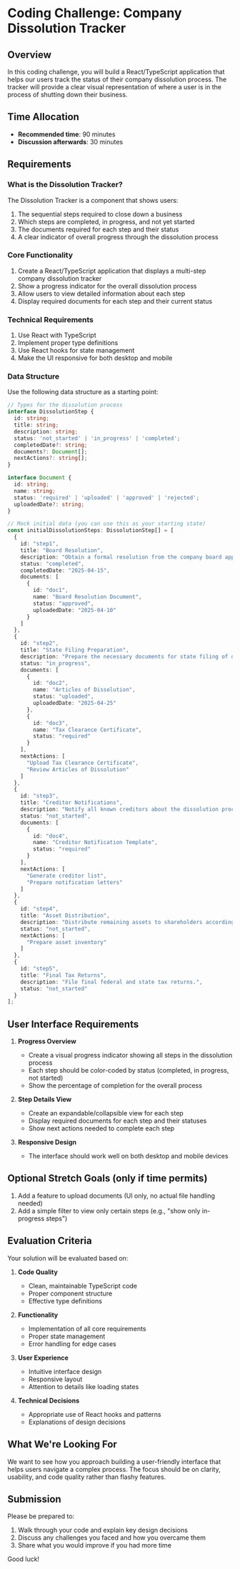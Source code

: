 # Coding Challenge: Company Dissolution Tracker

## Overview
In this coding challenge, you will build a React/TypeScript application that helps our users track the status of their company dissolution process. The tracker will provide a clear visual representation of where a user is in the process of shutting down their business.

## Time Allocation
- **Recommended time**: 90 minutes
- **Discussion afterwards**: 30 minutes

## Requirements

### What is the Dissolution Tracker?
The Dissolution Tracker is a component that shows users:
1. The sequential steps required to close down a business
2. Which steps are completed, in progress, and not yet started
3. The documents required for each step and their status
4. A clear indicator of overall progress through the dissolution process

### Core Functionality
1. Create a React/TypeScript application that displays a multi-step company dissolution tracker
2. Show a progress indicator for the overall dissolution process
3. Allow users to view detailed information about each step
4. Display required documents for each step and their current status

### Technical Requirements
1. Use React with TypeScript
2. Implement proper type definitions
3. Use React hooks for state management
4. Make the UI responsive for both desktop and mobile

### Data Structure
Use the following data structure as a starting point:

```typescript
// Types for the dissolution process
interface DissolutionStep {
  id: string;
  title: string;
  description: string;
  status: 'not_started' | 'in_progress' | 'completed';
  completedDate?: string;
  documents?: Document[];
  nextActions?: string[];
}

interface Document {
  id: string;
  name: string;
  status: 'required' | 'uploaded' | 'approved' | 'rejected';
  uploadedDate?: string;
}

// Mock initial data (you can use this as your starting state)
const initialDissolutionSteps: DissolutionStep[] = [
  {
    id: "step1",
    title: "Board Resolution",
    description: "Obtain a formal resolution from the company board approving the dissolution.",
    status: "completed",
    completedDate: "2025-04-15",
    documents: [
      {
        id: "doc1",
        name: "Board Resolution Document",
        status: "approved",
        uploadedDate: "2025-04-10"
      }
    ]
  },
  {
    id: "step2",
    title: "State Filing Preparation",
    description: "Prepare the necessary documents for state filing of dissolution.",
    status: "in_progress",
    documents: [
      {
        id: "doc2",
        name: "Articles of Dissolution",
        status: "uploaded",
        uploadedDate: "2025-04-25"
      },
      {
        id: "doc3",
        name: "Tax Clearance Certificate",
        status: "required"
      }
    ],
    nextActions: [
      "Upload Tax Clearance Certificate",
      "Review Articles of Dissolution"
    ]
  },
  {
    id: "step3",
    title: "Creditor Notifications",
    description: "Notify all known creditors about the dissolution process.",
    status: "not_started",
    documents: [
      {
        id: "doc4",
        name: "Creditor Notification Template",
        status: "required"
      }
    ],
    nextActions: [
      "Generate creditor list",
      "Prepare notification letters"
    ]
  },
  {
    id: "step4",
    title: "Asset Distribution",
    description: "Distribute remaining assets to shareholders according to ownership percentages.",
    status: "not_started",
    nextActions: [
      "Prepare asset inventory"
    ]
  },
  {
    id: "step5",
    title: "Final Tax Returns",
    description: "File final federal and state tax returns.",
    status: "not_started"
  }
];
```

## User Interface Requirements

1. **Progress Overview**
   - Create a visual progress indicator showing all steps in the dissolution process
   - Each step should be color-coded by status (completed, in progress, not started)
   - Show the percentage of completion for the overall process

2. **Step Details View**
   - Create an expandable/collapsible view for each step
   - Display required documents for each step and their statuses
   - Show next actions needed to complete each step

3. **Responsive Design**
   - The interface should work well on both desktop and mobile devices

## Optional Stretch Goals (only if time permits)

1. Add a feature to upload documents (UI only, no actual file handling needed)
2. Add a simple filter to view only certain steps (e.g., "show only in-progress steps")

## Evaluation Criteria

Your solution will be evaluated based on:

1. **Code Quality**
   - Clean, maintainable TypeScript code
   - Proper component structure
   - Effective type definitions

2. **Functionality**
   - Implementation of all core requirements
   - Proper state management
   - Error handling for edge cases

3. **User Experience**
   - Intuitive interface design
   - Responsive layout
   - Attention to details like loading states

4. **Technical Decisions**
   - Appropriate use of React hooks and patterns
   - Explanations of design decisions

## What We're Looking For

We want to see how you approach building a user-friendly interface that helps users navigate a complex process. The focus should be on clarity, usability, and code quality rather than flashy features.

## Submission

Please be prepared to:
1. Walk through your code and explain key design decisions
2. Discuss any challenges you faced and how you overcame them
3. Share what you would improve if you had more time

Good luck!
